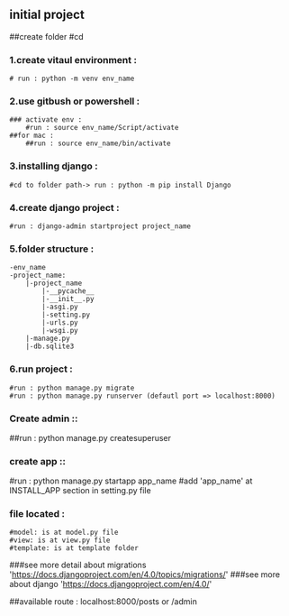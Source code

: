 ## initial project
##create folder 
#cd 
### 1.create vitaul environment : 
	# run : python -m venv env_name
### 2.use gitbush or powershell : 
	### activate env : 
		#run : source env_name/Script/activate 
	##for mac : 
		##run : source env_name/bin/activate
### 3.installing django :
	#cd to folder path-> run : python -m pip install Django
### 4.create django project : 
	#run : django-admin startproject project_name
### 5.folder structure : 
	-env_name
	-project_name:
		|-project_name
			|-__pycache__
			|-__init__.py
			|-asgi.py
			|-setting.py
			|-urls.py
			|-wsgi.py
		|-manage.py
		|-db.sqlite3
### 6.run project : 
	#run : python manage.py migrate
	#run : python manage.py runserver (defautl port => localhost:8000)

### Create admin ::
##run : python manage.py createsuperuser
### create app ::
#run : python manage.py startapp app_name
#add 'app_name' at INSTALL_APP section in setting.py file 


### file located :
	#model: is at model.py file
	#view: is at view.py file
	#template: is at template folder

###see more detail about migrations 'https://docs.djangoproject.com/en/4.0/topics/migrations/'
###see more about django 'https://docs.djangoproject.com/en/4.0/'


##available route : localhost:8000/posts or /admin